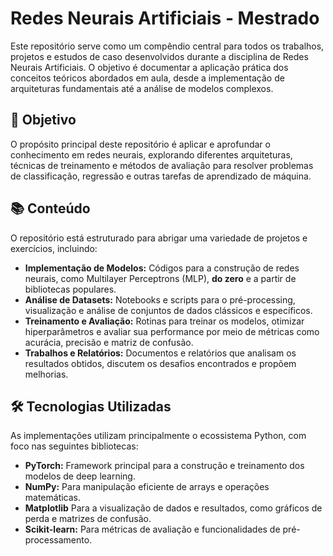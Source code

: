# Redes Neurais Artificiais - Mestrado

Este repositório serve como um compêndio central para todos os trabalhos, projetos e estudos de caso desenvolvidos durante a disciplina de Redes Neurais Artificiais. O objetivo é documentar a aplicação prática dos conceitos teóricos abordados em aula, desde a implementação de arquiteturas fundamentais até a análise de modelos complexos.

## 🎯 Objetivo

O propósito principal deste repositório é aplicar e aprofundar o conhecimento em redes neurais, explorando diferentes arquiteturas, técnicas de treinamento e métodos de avaliação para resolver problemas de classificação, regressão e outras tarefas de aprendizado de máquina.

## 📚 Conteúdo

O repositório está estruturado para abrigar uma variedade de projetos e exercícios, incluindo:

* **Implementação de Modelos:** Códigos para a construção de redes neurais, como Multilayer Perceptrons (MLP), **do zero** e a partir de bibliotecas populares.
* **Análise de Datasets:** Notebooks e scripts para o pré-processing, visualização e análise de conjuntos de dados clássicos e específicos.
* **Treinamento e Avaliação:** Rotinas para treinar os modelos, otimizar hiperparâmetros e avaliar sua performance por meio de métricas como acurácia, precisão e matriz de confusão.
* **Trabalhos e Relatórios:** Documentos e relatórios que analisam os resultados obtidos, discutem os desafios encontrados e propõem melhorias.

## 🛠️ Tecnologias Utilizadas

As implementações utilizam principalmente o ecossistema Python, com foco nas seguintes bibliotecas:

* **PyTorch:** Framework principal para a construção e treinamento dos modelos de deep learning.
* **NumPy:** Para manipulação eficiente de arrays e operações matemáticas.
* **Matplotlib** Para a visualização de dados e resultados, como gráficos de perda e matrizes de confusão.
* **Scikit-learn:** Para métricas de avaliação e funcionalidades de pré-processamento.
